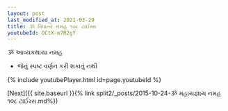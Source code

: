 ```yaml
---
layout: post
last_modified_at: 2021-03-29
title: ૐ વિધાતરે નમહ ૧૦૮ ટાઈમ્સ
youtubeId: OCtX-m7R2gY
---
```

 
 
 ૐ આવ્યકથાયા નમહ  
 
 -  જેનું સ્પષ્ટ વર્ણન કરી શકાતું નથી 
 
  
 
  
 
 
 
 
 
 


{% include youtubePlayer.html id=page.youtubeId %}
 
[Next]({{ site.baseurl }}{% link  split2/_posts/2015-10-24-ૐ મહાયજ્ઞાય નમહ ૧૦૮ ટાઈમ્સ.md%})
 
